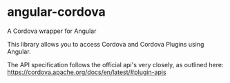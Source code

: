 # angular-cordova
A Cordova wrapper for Angular

This library allows you to access Cordova and Cordova Plugins using Angular.

The API specification follows the official api's very closely, as outlined here:
https://cordova.apache.org/docs/en/latest/#plugin-apis
